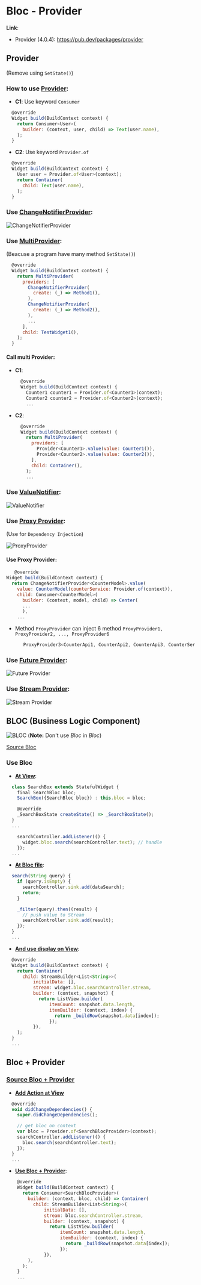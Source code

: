 # Bloc - Provider
**Link**: 
* Provider (4.0.4): https://pub.dev/packages/provider

## Provider
(Remove using `SetState()`)

### How to use [Provider](https://github.com/huubao2309/demo_bloc_provider/blob/master/demo_bloc_provider/lib/provider/basic.dart):
* **C1**: Use keyword `Consumer`
```javascript
  @override
  Widget build(BuildContext context) {
    return Consumer<User>(
      builder: (context, user, child) => Text(user.name),
    );
  }
```
* **C2**: Use keyword `Provider.of`
```javascript
  @override
  Widget build(BuildContext context) {
    User user = Provider.of<User>(context);
    return Container(
      child: Text(user.name),
    );
  }
```
### Use [ChangeNotifierProvider](https://github.com/huubao2309/demo_bloc_provider/blob/master/demo_bloc_provider/lib/provider/demo_change_notifier.dart):
![ChangeNotifierProvider](/images/ChangeNotifierProvider.png)

### Use [MultiProvider](https://github.com/huubao2309/demo_bloc_provider/blob/master/demo_bloc_provider/lib/provider/demo_multiple_provider.dart):
(Beacuse a program have many method `SetState()`)
```javascript
  @override
  Widget build(BuildContext context) {
    return MultiProvider(
      providers: [
        ChangeNotifierProvider(
          create: (_) => Method1(),
        ),
        ChangeNotifierProvider(
          create: (_) => Method2(),
        ),
        ...
      ],
      child: TestWidget1(),
    );
  }
```
#### Call multi Provider:
* **C1**: 
  ```javascript
    @override
    Widget build(BuildContext context) {
      Counter1 counter1 = Provider.of<Counter1>(context);
      Counter2 counter2 = Provider.of<Counter2>(context);
      ...
  ```
* **C2**: 
  ```javascript
    @override
    Widget build(BuildContext context) {
      return MultiProvider(
        providers: [
          Provider<Counter1>.value(value: Counter1()),
          Provider<Counter2>.value(value: Counter2()),
        ],
        child: Container(),
      );
      ...
  ```
### Use [ValueNotifier](https://github.com/huubao2309/demo_bloc_provider/blob/master/demo_bloc_provider/lib/provider/demo_value_listenable_provider.dart):
![ValueNotifier](/images/ValueNotifier.png)

### Use [Proxy Provider](https://github.com/huubao2309/demo_bloc_provider/blob/master/demo_bloc_provider/lib/provider/demo_proxy_provider.dart):

(Use for `Dependency Injection`)

![ProxyProvider](/images/ProxyProvider.png)

#### Use Proxy Provider:
  ```javascript
     @override
  Widget build(BuildContext context) {
    return ChangeNotifierProvider<CounterModel>.value(
      value: CounterModel(counterService: Provider.of(context)),
      child: Consumer<CounterModel>(
        builder: (context, model, child) => Center(
        ...
        ),
      ...
  ```
* Method `ProxyProvider` can inject 6 method `ProxyProvider1, ProxyProvider2, ..., ProxyProvider6`
  ```javascript
     ProxyProvider3<CounterApi1, CounterApi2, CounterApi3, CounterService>
  ```

### Use [Future Provider](https://github.com/huubao2309/demo_bloc_provider/blob/master/demo_bloc_provider/lib/provider/demo_future_provider.dart):
![Future Provider](/images/FutureProvider.png)

### Use [Stream Provider](https://github.com/huubao2309/demo_bloc_provider/blob/master/demo_bloc_provider/lib/provider/demo_stream_provider.dart):
![Stream Provider](/images/StreamProvider.png)

## BLOC (Business Logic Component)
![BLOC](/images/bloc_diagram.png)
(**Note:** Don't use *Bloc* in *Bloc*)

[Source Bloc](https://github.com/huubao2309/demo_bloc_provider/blob/master/demo_bloc_provider/lib/bloc)

### Use Bloc
* [**At View**](https://github.com/huubao2309/demo_bloc_provider/blob/master/demo_bloc_provider/lib/bloc/search_box.dart):

```javascript
  class SearchBox extends StatefulWidget {
    final SearchBloc bloc;
    SearchBox({SearchBloc bloc}) : this.bloc = bloc;

    @override
    _SearchBoxState createState() => _SearchBoxState();
  }
  ...
```

```javascript
    searchController.addListener(() {
      widget.bloc.search(searchController.text); // handle 
    });
  ...
```

* [**At Bloc file**](https://github.com/huubao2309/demo_bloc_provider/blob/master/demo_bloc_provider/lib/bloc/search_bloc.dart):

```javascript
  search(String query) {
    if (query.isEmpty) {
      searchController.sink.add(dataSearch);
      return;
    }

    _filter(query).then((result) {
      // push value to Stream
      searchController.sink.add(result);
    });
  }
  ...
```
* [**And use display on View**](https://github.com/huubao2309/demo_bloc_provider/blob/master/demo_bloc_provider/lib/bloc/search_box.dart):

```javascript
  @override
  Widget build(BuildContext context) {
    return Container(
      child: StreamBuilder<List<String>>(
          initialData: [],
          stream: widget.bloc.searchController.stream,
          builder: (context, snapshot) {
            return ListView.builder(
                itemCount: snapshot.data.length,
                itemBuilder: (context, index) {
                  return _buildRow(snapshot.data[index]);
                });
          }),
    );
  }
  ...
```

## Bloc + Provider
### [**Source Bloc + Provider**](https://github.com/huubao2309/demo_bloc_provider/tree/master/demo_bloc_provider/lib/bloc_and_provider)
* [**Add Action at View**](https://github.com/huubao2309/demo_bloc_provider/blob/master/demo_bloc_provider/lib/bloc_and_provider/search_box.dart)

```javascript
  @override
  void didChangeDependencies() {
    super.didChangeDependencies();

    // get bloc on context
    var bloc = Provider.of<SearchBlocProvider>(context);
    searchController.addListener(() {
      bloc.search(searchController.text);
    });
  }
  ...
```
* [**Use Bloc + Provider**](https://github.com/huubao2309/demo_bloc_provider/blob/master/demo_bloc_provider/lib/bloc_and_provider/search_list_result.dart):

```javascript
    @override
    Widget build(BuildContext context) {
      return Consumer<SearchBlocProvider>(
        builder: (context, bloc, child) => Container(
          child: StreamBuilder<List<String>>(
              initialData: [],
              stream: bloc.searchController.stream,
              builder: (context, snapshot) {
                return ListView.builder(
                    itemCount: snapshot.data.length,
                    itemBuilder: (context, index) {
                      return _buildRow(snapshot.data[index]);
                    });
              }),
        ),
      );
    }
    ...
```


